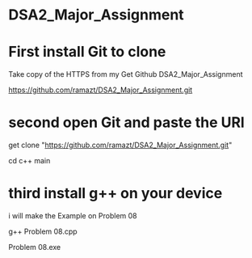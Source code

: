 # DSA2_Major_Assignment

# First install Git to clone
Take copy of the HTTPS from my Get Github DSA2_Major_Assignment

https://github.com/ramazt/DSA2_Major_Assignment.git

# second open Git and paste the URl
get clone "https://github.com/ramazt/DSA2_Major_Assignment.git"
 
cd c++ main 

# third install g++ on your device 

i will make the Example on Problem 08

g++ Problem 08.cpp 

Problem 08.exe
